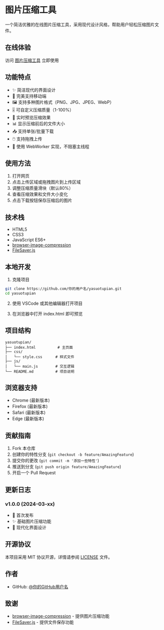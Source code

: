 # 图片压缩工具

一个简洁优雅的在线图片压缩工具，采用现代设计风格，帮助用户轻松压缩图片文件。

## 在线体验

访问 [图片压缩工具](https://raze98.github.io/yasuotupian/) 立即使用

## 功能特点

- ✨ 简洁现代的界面设计
- 📱 完美支持移动端
- 🖼️ 支持多种图片格式（PNG、JPG、JPEG、WebP）
- 🎚️ 可自定义压缩质量（1-100%）
- 👀 实时预览压缩效果
- 📊 显示压缩前后的文件大小
- 📥 支持单张/批量下载
- 🖱️ 支持拖拽上传
- 🚀 使用 WebWorker 实现，不阻塞主线程

## 使用方法

1. 打开网页
2. 点击上传区域或拖拽图片到上传区域
3. 调整压缩质量滑块（默认80%）
4. 查看压缩效果和文件大小变化
5. 点击下载按钮保存压缩后的图片

## 技术栈

- HTML5
- CSS3 
- JavaScript ES6+
- [browser-image-compression](https://www.npmjs.com/package/browser-image-compression)
- [FileSaver.js](https://github.com/eligrey/FileSaver.js/)

## 本地开发

1. 克隆项目
```bash
git clone https://github.com/你的用户名/yasuotupian.git
cd yasuotupian
```

2. 使用 VSCode 或其他编辑器打开项目

3. 在浏览器中打开 index.html 即可预览

## 项目结构

```
yasuotupian/
├── index.html          # 主页面
├── css/               
│   └── style.css      # 样式文件
├── js/
│   └── main.js        # 交互逻辑
└── README.md          # 项目说明
```

## 浏览器支持

- Chrome (最新版本)
- Firefox (最新版本)
- Safari (最新版本)
- Edge (最新版本)

## 贡献指南

1. Fork 本仓库
2. 创建你的特性分支 (`git checkout -b feature/AmazingFeature`)
3. 提交你的更改 (`git commit -m '添加一些特性'`)
4. 推送到分支 (`git push origin feature/AmazingFeature`)
5. 开启一个 Pull Request

## 更新日志

### v1.0.0 (2024-03-xx)
- 🎉 首次发布
- ✨ 基础图片压缩功能
- 🎨 现代化界面设计

## 开源协议

本项目采用 MIT 协议开源，详情请参阅 [LICENSE](LICENSE) 文件。

## 作者

- GitHub: [@你的GitHub用户名](https://github.com/你的用户名)

## 致谢

- [browser-image-compression](https://www.npmjs.com/package/browser-image-compression) - 提供图片压缩功能
- [FileSaver.js](https://github.com/eligrey/FileSaver.js/) - 提供文件保存功能
